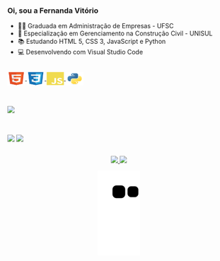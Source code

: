 ### Oi, sou a Fernanda Vitório 

- 👩‍🎓 Graduada em Administração de Empresas - UFSC
- 🏡 Especialização em Gerenciamento na Construção Civil - UNISUL
- 📚 Estudando HTML 5, CSS 3, JavaScript e Python
- 💻 Desenvolvendo com Visual Studio Code

<br>

<div>
<a href="https://github.com/FeVitorio" </a> <img align="center" height="30" width="40"src="https://raw.githubusercontent.com/devicons/devicon/master/icons/html5/html5-original.svg"/>
<a href="https://github.com/FeVitorio" </a> <img align="center" height="30" width="40"src="https://raw.githubusercontent.com/devicons/devicon/master/icons/css3/css3-original.svg"/>
<a href="https://github.com/FeVitorio" </a> <img align="center" height="30" width="40"src="https://raw.githubusercontent.com/devicons/devicon/master/icons/javascript/javascript-plain.svg"/>
<img align="center" alt="Rafa-Python" height="30" width="40" src="https://raw.githubusercontent.com/devicons/devicon/master/icons/python/python-original.svg">

<br>

</div>

##
<br>

<div>
<img src="https://img.shields.io/badge/Visual_Studio_Code-0078D4?style=for-the-badge&logo=visual%20studio%20code&logoColor=white"/>
</div>

##
<br>

<div>
<a href = "mailto:fevitorio4@gmail.com"><img src="https://img.shields.io/badge/Gmail-D14836?style=for-the-badge&logo=gmail&logoColor=white"></a>
<a href="https://discord.com/channels/Fernanda Vitorio#6855"_blank"><img src="https://img.shields.io/badge/Discord-7289DA?style=for-the-badge&logo=discord&logoColor=white" target="_blank"></a>


</div>

##

<div align="center">
  <a href="https://github.com/fevitorio">
  <img height="150em" src="https://github-readme-stats.vercel.app/api?username=fevitorio&show_icons=true&theme=tokyonight&include_all_commits=true&count_private=true"/>
  <img height="150em" src="https://github-readme-stats.vercel.app/api/top-langs/?username=fevitorio&layout=compact&langs_count=7&theme=tokyonight"/>
  
  ![Snake animation](https://github.com/fevitorio/fevitorio/blob/output/github-contribution-grid-snake.svg)
  
</div>


